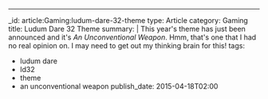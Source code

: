 ---
_id: article:Gaming:ludum-dare-32-theme
type: Article
category: Gaming
title: Ludum Dare 32 Theme
summary: |
  This <time datetime="2015">year's</time> theme has just been announced and it's *An Unconventional Weapon*. Hmm, that's one that I had no real opinion on. I may need to get out my thinking brain for this!
tags: 
  - ludum dare
  - ld32
  - theme
  - an unconventional weapon
publish_date: 2015-04-18T02:00

